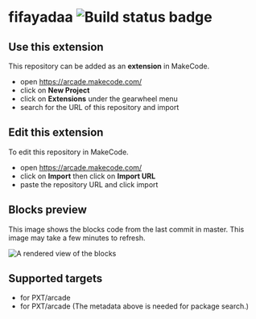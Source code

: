 # fifayadaa ![Build status badge](https://github.com/yamadathamine/fifayadaa/workflows/MakeCode/badge.svg)



## Use this extension

This repository can be added as an **extension** in MakeCode.

* open https://arcade.makecode.com/
* click on **New Project**
* click on **Extensions** under the gearwheel menu
* search for the URL of this repository and import

## Edit this extension

To edit this repository in MakeCode.

* open https://arcade.makecode.com/
* click on **Import** then click on **Import URL**
* paste the repository URL and click import

## Blocks preview

This image shows the blocks code from the last commit in master.
This image may take a few minutes to refresh.

![A rendered view of the blocks](https://github.com/yamadathamine/fifayadaa/raw/master/.makecode/blocks.png)

## Supported targets

* for PXT/arcade
* for PXT/arcade
(The metadata above is needed for package search.)

